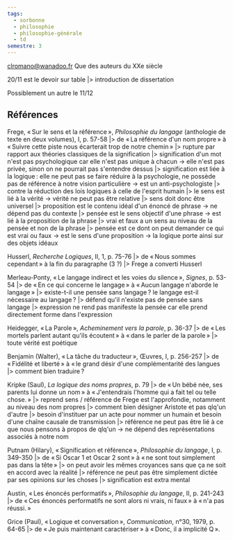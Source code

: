 ```yaml
---
tags:
  - sorbonne
  - philosophie
  - philosophie-générale
  - td
semestre: 3
---
```

clromano@wanadoo.fr
Que des auteurs du XXe siècle

20/11 est le devoir sur table
|> introduction de dissertation

Possiblement un autre le 11/12
## Références
Frege, « Sur le sens et la référence », _Philosophie du langage_ (anthologie de texte en deux volumes), I, p. 57-58
|> de « La référence d'un nom propre » à « Suivre cette piste nous écarterait trop de notre chemin »
|> rupture par rapport aux théories classiques de la signification
|> signification d'un mot n'est pas psychologique car elle n'est pas unique à chacun -> elle n'est pas privée, sinon on ne pourrait pas s'entendre dessus
|> signification est liée à la logique : elle ne peut pas se faire réduire à la psychologie, ne possède pas de référence à notre vision particulière
-> est un anti-psychologiste
|> contre la réduction des lois logiques à celle de l'esprit humain
|> le sens est lié à la vérité -> vérité ne peut pas être relative
|> sens doit donc être universel
|> proposition est le contenu idéal d'un énoncé de phrase -> ne dépend pas du contexte
|> pensée est le sens objectif d'une phrase -> est lié à la proposition de la phrase
|> vrai et faux a un sens au niveau de la pensée et non de la phrase
|> pensée est ce dont on peut demander ce qui est vrai ou faux -> est le sens d'une proposition
-> la logique porte ainsi sur des objets idéaux

Husserl, _Recherche Logiques_, II, 1, p. 75-76
|> de « Nous sommes cependant » à la fin du paragraphe (3 ?)
|> Frege a converti Husserl

Merleau-Ponty, « Le langage indirect et les voies du silence », _Signes_, p. 53-54
|> de « En ce qui concerne le langage » à « Aucun langage n'aborde le langage »
|> existe-t-il une pensée sans langage ? le langage est-il nécessaire au langage ?
|> défend qu'il n'existe pas de pensée sans langage
|> expression ne rend pas manifeste la pensée car elle prend directement forme dans l'expression

Heidegger, « La Parole », _Acheminement vers la parole_, p. 36-37
|> de « Les mortels parlent autant qu'ils écoutent » à « dans le parler de la parole »
|> toute vérité est poétique

Benjamin (Walter), « La tâche du traducteur », Œuvres, I, p. 256-257
|> de « Fidélité et liberté » à « le grand désir d'une complémentarité des langues
|> comment bien traduire ?

Kripke (Saul), _La logique des noms propres_, p. 79
|> de « Un bébé née, ses parents lui donne un nom » à « J'entendrais l'homme qui a fait tel ou telle chose. »
|> reprend sens / référence de Frege est l'approfondie, notamment au niveau des nom propres
|> comment bien désigner Aristote et pas qlq'un d'autre
|> besoin d'instituer par un acte pour nommer un humain et besoin d'une chaîne causale de transmission
|> référence ne peut pas être lié à ce que nous pensons à propos de qlq'un -> ne dépend des représentations associés à notre nom

Putnam (Hilary), « Signification et référence », _Philosophie du langage_, I, p. 349-350
|> de « Si Oscar 1 et Oscar 2 sont » à « ne sont tout simplement pas dans la tête »
|> on peut avoir les mêmes croyances sans que ça ne soit en accord avec la réalité
|> référence ne peut pas être simplement dictée par ses opinions sur les choses
|> signification est extra mental

Austin, « Les énoncés performatifs », _Philosophie du langage_, II, p. 241-243
|> de « Ces énoncés performatifs ne sont alors ni vrais, ni faux » à « n'a pas réussi. »

Grice (Paul), « Logique et conversation », _Communication_, n°30, 1979, p. 64-65
|> de « Je puis maintenant caractériser » à « Donc, il a implicité Q ».